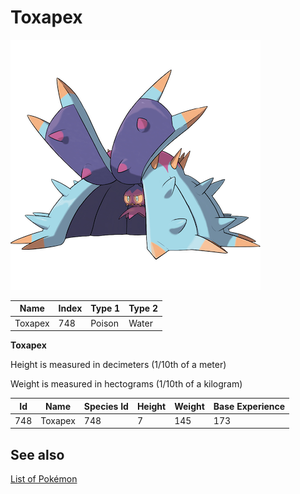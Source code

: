 # Toxapex


![Toxapex](images/748.png)

| **Name** | **Index** | **Type 1** | **Type 2** |
|----|----|----|----|
| Toxapex | 748 | Poison | Water  |

**Toxapex** 


Height is measured in decimeters (1/10th of a meter)

Weight is measured in hectograms (1/10th of a kilogram)

| **Id** | **Name** | **Species Id** | **Height** | **Weight** | **Base Experience** |
|--------|----------|----------------|------------|------------|---------------------|
| 748 | Toxapex | 748 | 7 | 145 | 173 |


## See also

[List of Pokémon](../pokemon.md)
